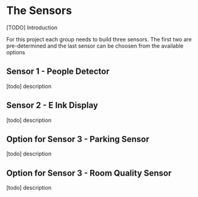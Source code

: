 # The Sensors

\[TODO\] Introduction

For this project each group needs to build three sensors. The first two are pre-determined and the last sensor can be choosen from the available options

## Sensor 1 - People Detector

\[todo\] description

## Sensor 2 - E Ink Display

\[todo\] description

## Option for Sensor 3 - Parking Sensor

\[todo\] description

## Option for Sensor 3 - Room Quality Sensor

\[todo\] description



